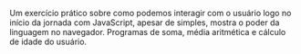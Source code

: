 Um exercício prático sobre como podemos interagir com o usuário logo no início da jornada com JavaScript, apesar de simples, mostra o poder da linguagem no navegador.
Programas de soma, média aritmética e cálculo de idade do usuário.
